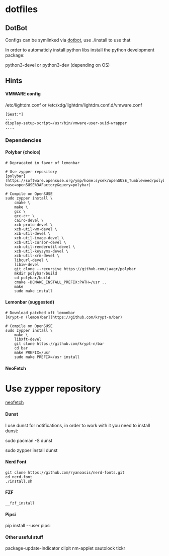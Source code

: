 # dotfiles

## DotBot

  Configs can be symlinked via [dotbot](https://git.io/dotbot), use ./install to use that 

  In order to automaticly install python libs install the python development package:

  python3-devel or python3-dev (depending on OS)

## Hints

#### VMWARE config

/etc/lightdm.conf or /etc/xdg/lightdm/lightdm.conf.d/vmware.conf

	[Seat:*]
	...
	display-setup-script=/usr/bin/vmware-user-suid-wrapper
	....

### Dependencies

#### Polybar (choice)

	# Depracated in favor of lemonbar

	# Use zypper repository
	[polybar](https://software.opensuse.org/ymp/home:sysek/openSUSE_Tumbleweed/polybar.ymp?base=openSUSE%3AFactory&query=polybar)

	# Compile on OpenSUSE
	sudo zypper install \
		cmake \
		make \
		gcc \
		gcc-c++ \
		cairo-devel \
		xcb-proto-devel \
		xcb-util-wm-devel \
		xcb-util-devel \
		xcb-util-image-devel \
		xcb-util-cursor-devel \
		xcb-util-renderutil-devel \
		xcb-util-keysyms-devel \
		xcb-util-xrm-devel \
		libcurl-devel \
		libiw-devel
		git clone --recursive https://github.com/jaagr/polybar
		mkdir polybar/build
		cd polybar/build
		cmake -DCMAKE_INSTALL_PREFIX:PATH=/usr ..
		make
		sudo make install

#### Lemonbar (suggested)

	# Download patched xft lemonbar
	[Krypt-n (lemon)bar](https://github.com/krypt-n/bar)

	# Compile on OpenSUSE
	sudo zypper install \
		make \
		libXft-devel
		git clone https://github.com/krypt-n/bar
		cd bar
		make PREFIX=/usr
		sudo make PREFIX=/usr install

#### NeoFetch
  # Use zypper repository
  [neofetch](https://software.opensuse.org/ymp/utilities/openSUSE_Factory/neofetch.ymp?base=openSUSE%3AFactory&query=neofetch)

#### Dunst

I use dunst for notifications, in order to work with it you need to install dunst:

  sudo pacman -S dunst
  
  sudo zypper install dunst

#### Nerd Font

	git clone https://github.com/ryanoasis/nerd-fonts.git
	cd nerd-font
	./install.sh

#### FZF

	__fzf_install

#### Pipsi
  
  pip install --user pipsi

#### Other useful stuff

  package-update-indicator
  clipit
  nm-applet
  xautolock
  tickr
